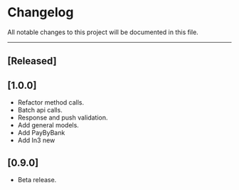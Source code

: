# Changelog

All notable changes to this project will be documented in this file.

---

## [Released]

## [1.0.0]

- Refactor method calls.
- Batch api calls.
- Response and push validation.
- Add general models.
- Add PayByBank
- Add In3 new

## [0.9.0]

- Beta release.
